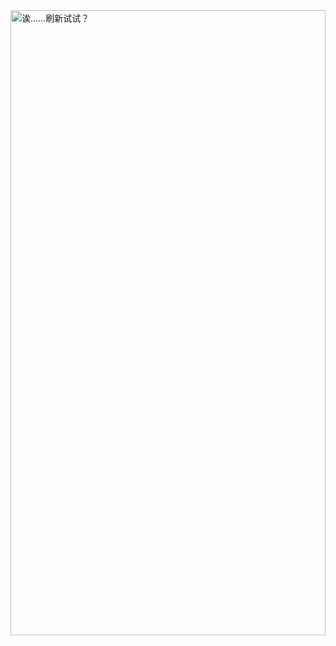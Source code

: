 
<a href="#">
         <img src="https://lss233-readme.vercel.app/api/readme" width="100%" height="1000px" alt="诶……刷新试试？"/>
</a>
